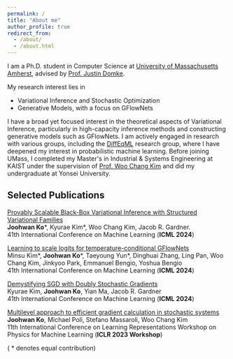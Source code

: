```yaml
---
permalink: /
title: "About me"
author_profile: true
redirect_from: 
  - /about/
  - /about.html
---
```


I am a Ph.D. student in Computer Science at [University of Massachusetts Amherst](https://www.cics.umass.edu/), advised by [Prof. Justin Domke](https://www.cics.umass.edu/faculty/directory/domke-justin). 

My research interest lies in 
- Variational Inference and Stochastic Optimization
- Generative Models, with a focus on GFlowNets

I have a broad yet focused interest in the theoretical aspects of Variational Inference, particularly in high-capacity inference methods and constructing generative models such as GFlowNets. I am actively engaged in research with various groups, including the [DiffEqML](https://github.com/DiffEqML) research group, where I have deepened my interest in probabilistic machine learning. Before joining UMass, I completed my Master's in Industrial & Systems Engineering at KAIST under the supervision of [Prof. Woo Chang Kim](https://felab.kaist.ac.kr/team.html) and did my undergraduate at Yonsei University.


<!-- <span style="color:red"> [News] </span>
news -->
## Selected Publications

[Provably Scalable Black-Box Variational Inference with Structured Variational Families](https://arxiv.org/pdf/2401.10989)\
**Joohwan Ko**\*, Kyurae Kim\*, Woo Chang Kim, Jacob R. Gardner.\
41th International Conference on Machine Learning (**ICML 2024**)

[Learning to scale logits for temperature-conditional GFlowNets](https://arxiv.org/pdf/2310.02823)\
Minsu Kim\*, **Joohwan Ko**\*, Taeyoung Yun\*, Dinghuai Zhang, Ling Pan, Woo Chang Kim, 
Jinkyoo Park, Emmanuel Bengio, Yoshua Bengio\
41th International Conference on Machine Learning (**ICML 2024**)

[Demystifying SGD with Doubly Stochastic Gradients](https://arxiv.org/pdf/2406.00920)\
Kyurae Kim, **Joohwan Ko**, Yian Ma, Jacob R. Gardner\
41th International Conference on Machine Learning (**ICML 2024**)

[Multilevel approach to efficient gradient calculation in stochastic systems
](https://openreview.net/pdf?id=SGmR37uf2s)\
**Joohwan Ko**, Michael Poli, Stefano Massaroli, Woo Chang Kim\
11th International Conference on Learning Representations Workshop on Physics for Machine Learning (**ICLR 2023 Workshop**)

( * denotes equal contribution)

